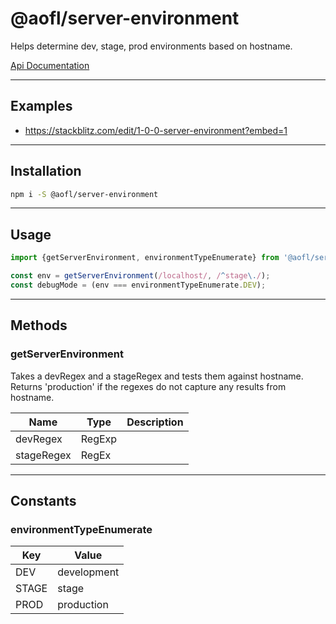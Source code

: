 # @aofl/server-environment

Helps determine dev, stage, prod environments based on hostname.

[Api Documentation](https://ageoflearning.github.io/aofl/v3.x/api-docs/module-@aofl_server-environment.html)

---
## Examples
* https://stackblitz.com/edit/1-0-0-server-environment?embed=1

---
## Installation
```bash
npm i -S @aofl/server-environment
```

---
## Usage
```javascript
import {getServerEnvironment, environmentTypeEnumerate} from '@aofl/server-environment';

const env = getServerEnvironment(/localhost/, /^stage\./);
const debugMode = (env === environmentTypeEnumerate.DEV);

```
---
## Methods

### getServerEnvironment
Takes a devRegex and a stageRegex and tests them against hostname. Returns 'production' if the regexes do not capture any results from hostname.

| Name       | Type   | Description |
|------------|--------|-------------|
| devRegex   | RegExp |             |
| stageRegex | RegEx  |             |

---

## Constants

### environmentTypeEnumerate
| Key   | Value       |
|-------|-------------|
| DEV   | development |
| STAGE | stage       |
| PROD  | production  |
